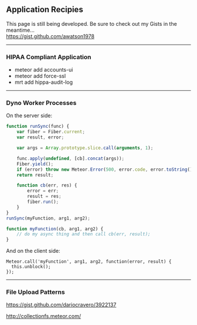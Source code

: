 ## Application Recipies

This page is still being developed.  Be sure to check out my Gists in the meantime...   
https://gist.github.com/awatson1978

------------------------------------------------------------------
### HIPAA Compliant Application
- meteor add accounts-ui
- meteor add force-ssl
- mrt add hippa-audit-log


------------------------------------------------------------------
### Dyno Worker Processes

On the server side:
````js
function runSync(func) {
    var fiber = Fiber.current;
    var result, error;

    var args = Array.prototype.slice.call(arguments, 1);

    func.apply(undefined, [cb].concat(args));
    Fiber.yield();
    if (error) throw new Meteor.Error(500, error.code, error.toString());
    return result;

    function cb(err, res) {
        error = err;
        result = res;
        fiber.run();
    }
}
runSync(myFunction, arg1, arg2);

function myFunction(cb, arg1, arg2) {
    // do my async thing and then call cb(err, result);
}

````

And on the client side:
````
Meteor.call('myFunction', arg1, arg2, function(error, result) {
  this.unblock();
});

```` 


------------------------------------------------------------------
### File Upload Patterns

https://gist.github.com/dariocravero/3922137

http://collectionfs.meteor.com/

